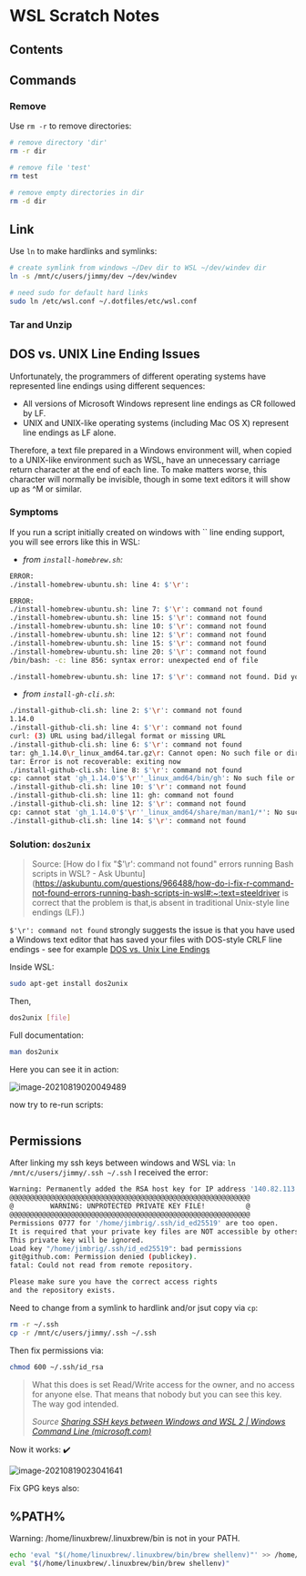# WSL Scratch Notes

## Contents

## Commands

### Remove

Use `rm -r` to remove directories:

```bash
# remove directory 'dir'
rm -r dir

# remove file 'test'
rm test

# remove empty directories in dir
rm -d dir
```

## Link

Use `ln` to make hardlinks and symlinks:

```bash
# create symlink from windows ~/Dev dir to WSL ~/dev/windev dir
ln -s /mnt/c/users/jimmy/dev ~/dev/windev

# need sudo for default hard links
sudo ln /etc/wsl.conf ~/.dotfiles/etc/wsl.conf
```

### Tar and Unzip



## DOS vs. UNIX Line  Ending Issues

Unfortunately, the programmers of different operating systems have represented line endings using different sequences:

- All versions of Microsoft Windows represent line endings as CR followed by LF.
- UNIX and UNIX-like operating systems (including Mac OS X) represent line endings as LF alone.

Therefore, a text file prepared in a Windows environment will, when copied to a UNIX-like environment such as WSL, have an unnecessary carriage return character at the end of each line. To make matters worse, this character will normally be invisible, though in some text editors it will show up as ^M or similar.

### Symptoms

If you run a script initially created on windows with `` line ending support, you will see errors like this in WSL:

- *from `install-homebrew.sh`:*

```bash
ERROR:
./install-homebrew-ubuntu.sh: line 4: $'\r':

ERROR:
./install-homebrew-ubuntu.sh: line 7: $'\r': command not found
./install-homebrew-ubuntu.sh: line 15: $'\r': command not found
./install-homebrew-ubuntu.sh: line 10: $'\r': command not found
./install-homebrew-ubuntu.sh: line 12: $'\r': command not found
./install-homebrew-ubuntu.sh: line 15: $'\r': command not found
./install-homebrew-ubuntu.sh: line 20: $'\r': command not found
/bin/bash: -c: line 856: syntax error: unexpected end of file

./install-homebrew-ubuntu.sh: line 17: $'\r': command not found. Did you mean gcc, gcc@9, gcc@8, gcc@7, gcc@6 or gcc@5?
```

- *from `install-gh-cli.sh`*:

```bash
./install-github-cli.sh: line 2: $'\r': command not found
1.14.0
./install-github-cli.sh: line 4: $'\r': command not found
curl: (3) URL using bad/illegal format or missing URL
./install-github-cli.sh: line 6: $'\r': command not found
tar: gh_1.14.0\r_linux_amd64.tar.gz\r: Cannot open: No such file or directory
tar: Error is not recoverable: exiting now
./install-github-cli.sh: line 8: $'\r': command not found
cp: cannot stat 'gh_1.14.0'$'\r''_linux_amd64/bin/gh': No such file or directory
./install-github-cli.sh: line 10: $'\r': command not found
./install-github-cli.sh: line 11: gh: command not found
./install-github-cli.sh: line 12: $'\r': command not found
cp: cannot stat 'gh_1.14.0'$'\r''_linux_amd64/share/man/man1/*': No such file or directory
./install-github-cli.sh: line 14: $'\r': command not found
```

### Solution: `dos2unix`

>  Source: [How do I fix "$'\r': command not found" errors running Bash scripts in WSL? - Ask Ubuntu](https://askubuntu.com/questions/966488/how-do-i-fix-r-command-not-found-errors-running-bash-scripts-in-wsl#:~:text=steeldriver is correct that the problem is that,is absent in traditional Unix-style line endings (LF).)

`$'\r': command not found` strongly suggests the issue is that you have used a Windows text editor that has saved your files with DOS-style CRLF line endings - see for example [DOS vs. Unix Line Endings](http://www.cs.toronto.edu/~krueger/csc209h/tut/line-endings.html)

Inside WSL:

```bash
sudo apt-get install dos2unix
```

Then,

```bash
dos2unix [file]
```

Full documentation:

```bash
man dos2unix
```

Here you can see it in action:

![image-20210819020049489](C:\Users\jimmy\AppData\Roaming\Typora\typora-user-images\image-20210819020049489.png)

now try to re-run scripts:

```bash

```



## Permissions

After linking my ssh keys between windows and WSL via: `ln /mnt/c/users/jimmy/.ssh ~/.ssh` I received the error:

```bash
Warning: Permanently added the RSA host key for IP address '140.82.113.3' to the list of known hosts.
@@@@@@@@@@@@@@@@@@@@@@@@@@@@@@@@@@@@@@@@@@@@@@@@@@@@@@@@@@@
@         WARNING: UNPROTECTED PRIVATE KEY FILE!          @
@@@@@@@@@@@@@@@@@@@@@@@@@@@@@@@@@@@@@@@@@@@@@@@@@@@@@@@@@@@
Permissions 0777 for '/home/jimbrig/.ssh/id_ed25519' are too open.
It is required that your private key files are NOT accessible by others.
This private key will be ignored.
Load key "/home/jimbrig/.ssh/id_ed25519": bad permissions
git@github.com: Permission denied (publickey).
fatal: Could not read from remote repository.

Please make sure you have the correct access rights
and the repository exists.
```

Need to change from a symlink to hardlink and/or jsut copy via `cp`:

```bash
rm -r ~/.ssh
cp -r /mnt/c/users/jimmy/.ssh ~/.ssh
```

Then fix permissions via:

```bash
chmod 600 ~/.ssh/id_rsa
```

> What this does is set Read/Write access for the owner, and no access for anyone else. That means that nobody but you can see this key. The way god intended.
>
> *Source  [Sharing SSH keys between Windows and WSL 2 | Windows Command Line (microsoft.com)](https://devblogs.microsoft.com/commandline/sharing-ssh-keys-between-windows-and-wsl-2/)*

Now it works: ✔️

![image-20210819023041641](C:\Users\jimmy\AppData\Roaming\Typora\typora-user-images\image-20210819023041641.png)

Fix GPG keys also:



## %PATH%

Warning: /home/linuxbrew/.linuxbrew/bin is not in your PATH.

```bash
echo 'eval "$(/home/linuxbrew/.linuxbrew/bin/brew shellenv)"' >> /home/jimbrig/.profile
eval "$(/home/linuxbrew/.linuxbrew/bin/brew shellenv)"
```

